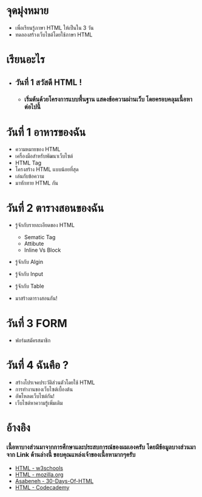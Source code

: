 # จุดมุ่งหมาย

- เพื่อเรียนรู้ภาษา HTML ให้เป็นใน 3 วัน
- ทดลองสร้างเว็บไซต์โดยใช้ภาษา HTML

# เรียนอะไร

- ## วันที่ 1 สวัสดี HTML !
  - ### เริ่มต้นด้วยโครงการแบบพื้นฐาน แสดงข้อความผ่านเว็บ โดยครอบคลุมเนื้อหาต่อไปนี้

# วันที่ 1 อาหารของฉัน

- ความหมายของ HTML
- เครื่องมือสำหรับพัฒนาเว็บไซต์
- HTML Tag
- โครงสร้าง HTML แบบน้อยที่สุด
- เล่นกับข้อความ
- มาทักทาย HTML กัน

# วันที่ 2 ตารางสอนของฉัน

- รู้จักกับรายละเอียดของ HTML

  - Sematic Tag
  - Attibute
  - Inline Vs Block

- รู้จักกับ Algin
- รู้จักกับ Input
- รู้จักกับ Table
- มาสร้างตารางสอนกัน!

# วันที่ 3 FORM

- ฟอร์มสมัครสมาชิก

# วันที่ 4 ฉันคือ ?

- สร้างโปรเจคประวัติส่วนตัวโดยใช้ HTML
- การทำงานของเว็บไซต์เบื้องต้น
- อัพโหลดเว็บไซต์กัน!
- เว็บไซต์หาความรู้เพิ่มเติม

# อ้างอิง

### เนื้อหาบางส่วนมาจากการศึกษาและประสบการณ์ของผมเองครับ โดยมีข้อมูลบางส่วนมาจาก Link ด้านล่างนี้ ขอบคุณแหล่งเจ้าของเนื้อหามากๆครับ

- [HTML - w3schools](https://www.w3schools.com/html/default.asp)
- [HTML - mozilla.org](https://developer.mozilla.org/en-US/docs/Learn/Getting_started_with_the_web/HTML_basics)
- [Asabeneh - 30-Days-Of-HTML](https://github.com/Asabeneh/30-Days-Of-HTML)
- [HTML - Codecademy](https://www.codecademy.com/learn/learn-html/modules/learn-html-elements)
